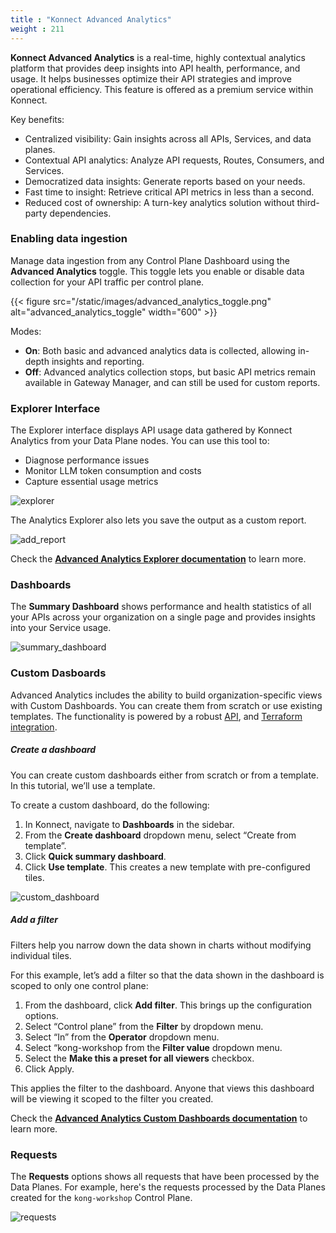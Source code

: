 ```yaml
---
title : "Konnect Advanced Analytics"
weight : 211
---
```


**Konnect Advanced Analytics** is a real-time, highly contextual analytics platform that provides deep insights into API health, performance, and usage. It helps businesses optimize their API strategies and improve operational efficiency. This feature is offered as a premium service within Konnect.

Key benefits:

* Centralized visibility: Gain insights across all APIs, Services, and data planes.
* Contextual API analytics: Analyze API requests, Routes, Consumers, and Services.
* Democratized data insights: Generate reports based on your needs.
* Fast time to insight: Retrieve critical API metrics in less than a second.
* Reduced cost of ownership: A turn-key analytics solution without third-party dependencies.

### Enabling data ingestion

Manage data ingestion from any Control Plane Dashboard using the **Advanced Analytics** toggle. This toggle lets you enable or disable data collection for your API traffic per control plane.

{{< figure src="/static/images/advanced_analytics_toggle.png" alt="advanced_analytics_toggle" width="600" >}}

Modes:

* **On**: Both basic and advanced analytics data is collected, allowing in-depth insights and reporting.
* **Off**: Advanced analytics collection stops, but basic API metrics remain available in Gateway Manager, and can still be used for custom reports.


### Explorer Interface

The Explorer interface displays API usage data gathered by Konnect Analytics from your Data Plane nodes. You can use this tool to:

* Diagnose performance issues
* Monitor LLM token consumption and costs
* Capture essential usage metrics

![explorer](/static/images/explorer.png)


The Analytics Explorer also lets you save the output as a custom report.

![add_report](/static/images/add_report.png)


Check the [**Advanced Analytics Explorer documentation**](https://developer.konghq.com/advanced-analytics/explorer/) to learn more.

### Dashboards

The **Summary Dashboard** shows performance and health statistics of all your APIs across your organization on a single page and provides insights into your Service usage.

![summary_dashboard](/static/images/summary_dashboard.png)


### Custom Dasboards

Advanced Analytics includes the ability to build organization-specific views with Custom Dashboards. You can create them from scratch or use existing templates. The functionality is powered by a robust [API](https://developer.konghq.com/api/konnect/analytics-dashboards/), and [Terraform integration](https://developer.konghq.com/how-to/automate-dashboard-terraform/).


##### Create a dashboard
You can create custom dashboards either from scratch or from a template. In this tutorial, we’ll use a template.

To create a custom dashboard, do the following:

1. In Konnect, navigate to **Dashboards** in the sidebar.
2. From the **Create dashboard** dropdown menu, select “Create from template”.
3. Click **Quick summary dashboard**.
4. Click **Use template**.
This creates a new template with pre-configured tiles.

![custom_dashboard](/static/images/custom_dashboard.png)

##### Add a filter

Filters help you narrow down the data shown in charts without modifying individual tiles.

For this example, let’s add a filter so that the data shown in the dashboard is scoped to only one control plane:

1. From the dashboard, click **Add filter**. This brings up the configuration options.
2. Select “Control plane” from the **Filter** by dropdown menu.
3. Select “In” from the **Operator** dropdown menu.
4. Select “kong-workshop from the **Filter value** dropdown menu.
5. Select the **Make this a preset for all viewers** checkbox.
6. Click Apply.

This applies the filter to the dashboard. Anyone that views this dashboard will be viewing it scoped to the filter you created.

Check the [**Advanced Analytics Custom Dashboards documentation**](https://developer.konghq.com/custom-dashboards/) to learn more.



### Requests

The **Requests** options shows all requests that have been processed by the Data Planes. For example, here's the requests processed by the Data Planes created for the ``kong-workshop`` Control Plane.

![requests](/static/images/requests.png)


